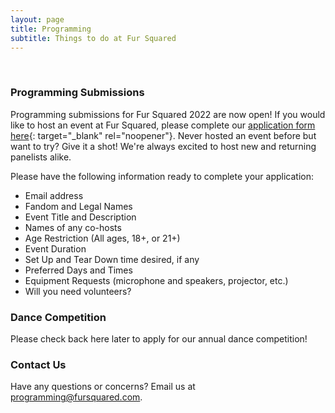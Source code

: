 ```yaml
---
layout: page
title: Programming
subtitle: Things to do at Fur Squared
---
```


&nbsp;

### Programming Submissions

Programming submissions for Fur Squared 2022 are now open\! If you would like to host an event at Fur Squared, please complete our [application form here](https://forms.gle/LXqs2LHd78RtRA1E8){: target="_blank" rel="noopener"}. Never hosted an event before but want to try? Give it a shot\! We're always excited to host new and returning panelists alike.

Please have the following information ready to complete your application:

* Email address
* Fandom and Legal Names
* Event Title and Description
* Names of any co-hosts
* Age Restriction (All ages, 18+, or 21+)
* Event Duration
* Set Up and Tear Down time desired, if any
* Preferred Days and Times
* Equipment Requests (microphone and speakers, projector, etc.)
* Will you need volunteers?

### Dance Competition

Please check back here later to apply for our annual dance competition\!

### Contact Us

Have any questions or concerns? Email us at [programming@fursquared.com](mailto:programming@fursquared.com).

&nbsp;
